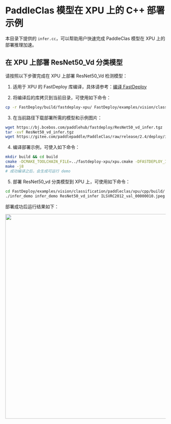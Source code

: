 # PaddleClas 模型在 XPU 上的 C++ 部署示例

本目录下提供的 `infer.cc`，可以帮助用户快速完成 PaddleClas 模型在 XPU 上的部署推理加速。

## 在 XPU 上部署 ResNet50_Vd 分类模型
请按照以下步骤完成在 XPU 上部署 ResNet50_Vd 检测模型：
1. 适用于 XPU 的 FastDeploy 库编译，具体请参考：[编译 FastDeploy](../../../../../../docs/cn/build_and_install/xpu.md)

2. 将编译后的库拷贝到当前目录，可使用如下命令：
```bash
cp -r FastDeploy/build/fastdeploy-xpu/ FastDeploy/examples/vision/classification/paddleclas/xpu/cpp/
```

3. 在当前路径下载部署所需的模型和示例图片：
```bash
wget https://bj.bcebos.com/paddlehub/fastdeploy/ResNet50_vd_infer.tgz
tar -xvf ResNet50_vd_infer.tgz
wget https://gitee.com/paddlepaddle/PaddleClas/raw/release/2.4/deploy/images/ImageNet/ILSVRC2012_val_00000010.jpeg
```

4. 编译部署示例，可使入如下命令：
```bash
mkdir build && cd build
cmake -DCMAKE_TOOLCHAIN_FILE=../fastdeploy-xpu/xpu.cmake -DFASTDEPLOY_INSTALL_DIR=fastdeploy-xpu ..
make -j8
# 成功编译之后，会生成可运行 demo
```

5. 部署 ResNet50_vd 分类模型到 XPU 上，可使用如下命令：
```bash
cd FastDeploy/examples/vision/classification/paddleclas/xpu/cpp/build/
./infer_demo infer_demo ResNet50_vd_infer ILSVRC2012_val_00000010.jpeg
```

部署成功后运行结果如下：

<img width="640" src="https://user-images.githubusercontent.com/30516196/204544266-11ae044b-d5ee-4613-a026-e1dec788bed7.png">
